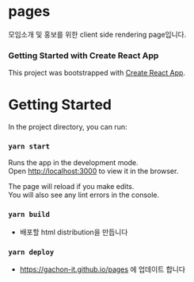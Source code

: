 # pages
모임소개 및 홍보를 위한 client side rendering page입니다.

### Getting Started with Create React App

This project was bootstrapped with [Create React App](https://github.com/facebook/create-react-app).

# Getting Started

In the project directory, you can run:

### `yarn start`

Runs the app in the development mode.\
Open [http://localhost:3000](http://localhost:3000) to view it in the browser.

The page will reload if you make edits.\
You will also see any lint errors in the console.

### `yarn build`

- 배포할 html distribution을 만듭니다

### `yarn deploy`

- https://gachon-it.github.io/pages 에 업데이트 합니다
